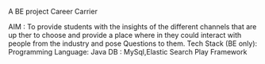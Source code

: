 A BE project Career Carrier 




AIM : To provide students with the insights of the different channels that are up ther to choose and provide a place where in they could interact with people from the industry and pose Questions to them.
Tech Stack (BE only): 
  Programming Language: Java
  DB : MySql,Elastic Search
  Play Framework
  
